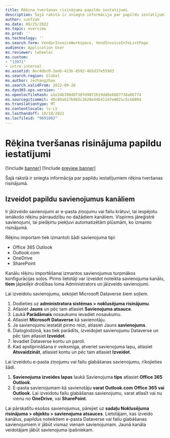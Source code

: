 ```yaml
---
title: Rēķina tveršanas risinājuma papildu iestatījumi
description: Šajā rakstā ir sniegta informācija par papildu iestatījumiem rēķina tveršanas risinājumā.
author: sunfzam
ms.date: 09/25/2022
ms.topic: overview
ms.prod: ''
ms.technology: ''
ms.search.form: VendorInvoiceWorkspace, VendInvoiceInfoListPage
audience: Application User
ms.reviewer: twheeloc
ms.custom:
- "13971"
- intro-internal
ms.assetid: 0ec4dbc0-2eeb-423b-8592-4b5d37e559d3
ms.search.region: Global
ms.author: zezhangzhao
ms.search.validFrom: 2022-09-28
ms.dyn365.ops.version: ''
ms.openlocfilehash: a1e24b700d0f30fd90f2619dd6e6687736a86774
ms.sourcegitcommit: 40c80a617b903c2b26e44b41147e0021c5cb680d
ms.translationtype: MT
ms.contentlocale: lv-LV
ms.lasthandoff: 10/18/2022
ms.locfileid: "9691002"
---
```

# <a name="invoice-capture-solution-advanced-settings"></a>Rēķina tveršanas risinājuma papildu iestatījumi

[!include [banner](../includes/banner.md)]
[!include [preview banner](../includes/preview-banner.md)]

Šajā rakstā ir sniegta informācija par papildu iestatījumiem rēķina tveršanas risinājumā.

## <a name="create-additional-connections-for-channels"></a>Izveidot papildu savienojumus kanāliem

Ir jāizveido savienojumi ar e-pasta ziņojumu vai failu krātuvi, lai iespējotu ienākošo rēķinu pārraudzību no dažādiem kanāliem. Vispirms jāreģistrē savienojumi, lai piešķirtu piekļuvi automatizētām plūsmām, ko izmanto risinājumā.

Rēķinu importam tiek izmantoti šādi savienojuma tipi:

- Office 365 Outlook
- Outlook.com
- OneDrive
- SharePoint

Kanālu rēķinu importēšanai izmantos savienojumus turpmākos konfigurācijas soļos. Pirms lietotāji var izveidot noteikta savienojuma kanālu, **tiem** jāpiešķir drošības loma Administrators un jāizveido savienojumi.

Lai izveidotu savienojumu, sekojiet Microsoft Dataverse šiem soļiem.

1. Dodieties uz **administratora sistēmas \> noklusējuma risinājumu**.
2. Atlasiet **Jauns** un pēc tam atlasiet **Savienojuma atsauce**.
3. Laukā **Parādāmais** nosaukums ievadiet nosaukumu.
4. Atlasiet **Microsoft Dataverse** kā savienotāju.
5. Ja savienojumu iestatāt pirmo reizi, atlasiet Jauns **savienojums**.
6. Dialoglodziņā, kas tiek parādīts, izveidojiet savienojumu Dataverse un pēc tam atlasiet **Izveidot**.
7. Ievadiet Dataverse kontu un paroli.
8. Kad apstiprināšana ir veiksmīga, atveriet savienojuma lapu, atlasiet **Atsvaidzināt**, atlasiet kontu un pēc tam atlasiet **Izveidot**.

Lai izveidotu e-pasta ziņojumu vai failu glabāšanas savienojumu, rīkojieties šādi.

1. **Savienojuma izveides lapas** laukā Savienojuma **tips** atlasiet **Office 365 Outlook**.
2. E-pasta savienojumam kā savienotāju **varat Outlook.com** **Office 365 vai Outlook**. Lai izveidotu failu glabāšanas savienojumu, varat atlasīt vai nu vienu no **OneDrive**, vai **SharePoint**.

Lai pārskatītu esošos savienojumus, pārejiet uz **sadaļu Noklusējuma risinājuma \> objektu \> savienojuma atsauces**. Lietotājam, kas izveido kanālus, papildus noteiktiem e-pasta Dataverse vai failu glabāšanas savienojumiem ir jābūt vismaz vienam savienojumam. Jaunā kanāla veidotājam jābūt savienojuma īpašniekam.
